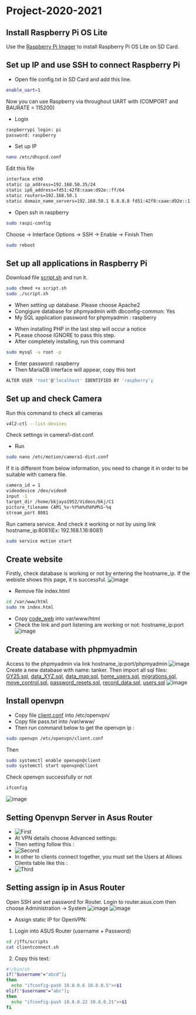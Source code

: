 # Project-2020-2021
## Install Raspberry Pi OS Lite
Use the [Raspberry Pi Imager](https://www.raspberrypi.org/downloads.../) to install Raspberry Pi OS Lite on SD Card.
## Set up IP and use SSH to connect Raspberry Pi
* Open file config.txt in SD Card and add this line.
```bash
enable_uart=1
```
Now you can use Raspberry via throughout UART with (COMPORT and BAURATE = 115200)
* Login 
```bash
raspberrypi login: pi
password: raspberry
```
* Set up IP
```bash
nano /etc/dhcpcd.conf
```
Edit this file
```bash
interface eth0
static ip_address=192.168.50.35/24
static ip6_address=fd51:42f8:caae:d92e::ff/64
static routers=192.168.50.1
static domain_name_servers=192.168.50.1 8.8.8.8 fd51:42f8:caae:d92e::1
```
* Open ssh in raspberry
```bash 
sudo raspi-config
```
Choose -> Interface Options -> SSH -> Enable -> Finish
Then
```bash
sudo reboot
```
## Set up all applications in Raspberry Pi
Download file [script.sh](https://github.com/Eric-nguyen1402/image_project/blob/master/script.sh) and run it.
```bash
sudo chmod +x script.sh
sudo ./script.sh
```
- When setting up database. Please choose Apache2 
- Congigure database for phpmyadmin with dbconfig-common: Yes
- My SQL application password for phpmyadmin : raspberry
* When installing PHP in the last step will occur a notice
* PLease choose IGNORE to pass this step.
* After completely installing, run this command 
```bash
sudo mysql -u root -p
```
- Enter password: raspberry
- Then MariaDB interface will appear, copy this text
```bash
ALTER USER 'root'@'localhost' IDENTIFIED BY 'raspberry';
```
## Set up and check Camera 
Run this command to check all cameras 
```bash
v4l2-ctl --list-devices
```
Check settings in camera1-dist.conf. 
- Run
```bash
sudo nano /etc/motion/camera1-dist.conf
```
If it is different from below information, you need to change it in order to be suitable with camera file.
```bash
camera_id = 1
videodevice /dev/video0
input -1
target_dir /home/bkjaya1952/Videos/bkj/C1
picture_filename CAM1_%v-%Y%m%d%H%M%S-%q
stream_port 8081
```
Run camera service. And check it working or not by using link hostname_ip:8081(Ex: 192.168.1.16:8081)
```bash
sudo service motion start
```
## Create website
Firstly, check database is working or not by entering the hostname_ip. If the webiste shows this page, it is successful.
![image](https://raw.githubusercontent.com/Eric-nguyen1402/image_project/master/Screenshot%20(7).png)
- Remove file index.html
```bash
cd /var/www/html
sudo rm index.html
```
- Copy [code_web](https://github.com/Eric-nguyen1402/Web_control) into var/www/html
- Check the link and port listening are working or not: hostname_ip:port
![image](https://raw.githubusercontent.com/Eric-nguyen1402/image_project/master/Screenshot%20(9).png)
## Create database with phpmyadmin
Access to the phpmyadmin via link hostname_ip:port/phpmyadmin
![image](https://raw.githubusercontent.com/Eric-nguyen1402/image_project/master/Screenshot%20(11).png)
Create a new database with name: tanker. Then import all sql files: [GY25.sql](https://github.com/Eric-nguyen1402/image_project/blob/master/GY25.sql), [data_XYZ.sql](https://github.com/Eric-nguyen1402/image_project/blob/master/data_XYZ.sql), [data_map.sql](https://github.com/Eric-nguyen1402/image_project/blob/master/data_map.sql), [home_users.sql](https://github.com/Eric-nguyen1402/image_project/blob/master/home_users.sql), [migrations.sql](https://github.com/Eric-nguyen1402/image_project/blob/master/migrations.sql), [move_control.sql](https://github.com/Eric-nguyen1402/image_project/blob/master/move_control.sql), [password_resets.sql](https://github.com/Eric-nguyen1402/image_project/blob/master/password_resets.sql), [record_data.sql](https://github.com/Eric-nguyen1402/image_project/blob/master/record_data.sql), [users.sql](https://github.com/Eric-nguyen1402/image_project/blob/master/users.sql)
![image](https://raw.githubusercontent.com/Eric-nguyen1402/image_project/master/Screenshot%20(13).png)
## Install openvpn
* Copy file [client.conf](https://github.com/Eric-nguyen1402/image_project/blob/master/client.conf) into /etc/openvpn/ 
* Copy file pass.txt into /var/www/
* Then run command below to get the openvpn ip :
```bash
sudo openvpn /etc/openvpn/client.conf
```
Then
```bash
sudo systemctl enable openvpn@client
sudo systemctl start openvpn@client
```
Check openvpn successfully or not
```bash
ifconfig
```
![image](https://raw.githubusercontent.com/Eric-nguyen1402/image_project/master/Screenshot%20(15).png)
## Setting Openvpn Server in Asus Router
- ![First](https://raw.githubusercontent.com/Eric-nguyen1402/image_project/master/Screenshot%20(32).png)
- At VPN details choose Advanced settings:
- Then setting follow this :
- ![Second](https://raw.githubusercontent.com/Eric-nguyen1402/image_project/master/Screenshot%20(34).png)
- In other to clients connect together, you must set the Users at Allows Clients table like this :
- ![Third](https://raw.githubusercontent.com/Eric-nguyen1402/image_project/master/Screenshot%20(36).png)
## Setting assign ip in Asus Router
Open SSH and set password for Router. Login to router.asus.com then choose Administration -> System
![image](https://raw.githubusercontent.com/Eric-nguyen1402/image_project/master/Screenshot%20(16).png)
![image](https://raw.githubusercontent.com/Eric-nguyen1402/image_project/master/Screenshot%20(17).png)
- Assign static IP for OpenVPN:
1. Login into ASUS Router (username + Password)
```bash
cd /jffs/scripts
cat clientconnect.sh
```
2. Copy this text:
```bash
#!/bin/sh
if["$username"="abcd"];
then
  echo "ifconfig-push 10.8.0.6 10.8.0.5">>$1
elif["$username"="abc"];
then
  echo "ifconfig-push 10.8.0.22 10.8.0.21">>$1
fi
```
